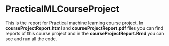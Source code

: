 # PracticalMLCourseProject

This is the report for Practical machine learning course project.
In __courseProjectReport.html__ and __courseProjectReport.pdf__ files you can find reports of this course project and in the __courseProjectReport.Rmd__ you can see 
and run all the code.
